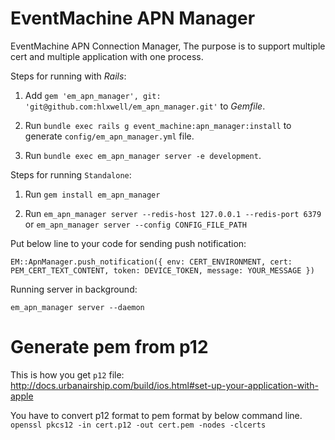 EventMachine APN Manager
==============

EventMachine APN Connection Manager, The purpose is to support multiple cert and multiple application with one process.

Steps for running with *Rails*:

1. Add `gem 'em_apn_manager', git: 'git@github.com:hlxwell/em_apn_manager.git'` to *Gemfile*.

2. Run `bundle exec rails g event_machine:apn_manager:install` to generate `config/em_apn_manager.yml` file.

3. Run `bundle exec em_apn_manager server -e development`.


Steps for running `Standalone`:

1. Run `gem install em_apn_manager`

2. Run `em_apn_manager server --redis-host 127.0.0.1 --redis-port 6379` or `em_apn_manager server --config CONFIG_FILE_PATH`

Put below line to your code for sending push notification:

`EM::ApnManager.push_notification({
  env: CERT_ENVIRONMENT,
  cert: PEM_CERT_TEXT_CONTENT,
  token: DEVICE_TOKEN,
  message: YOUR_MESSAGE
})`

Running server in background:

`em_apn_manager server --daemon`

Generate pem from p12
==================

This is how you get `p12` file:
http://docs.urbanairship.com/build/ios.html#set-up-your-application-with-apple

You have to convert p12 format to pem format by below command line.
`openssl pkcs12 -in cert.p12 -out cert.pem -nodes -clcerts`

